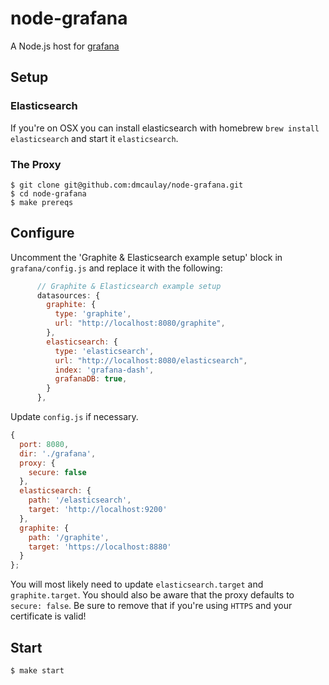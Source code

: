 # node-grafana
A Node.js host for [grafana](http://grafana.org/)

## Setup

### Elasticsearch

If you're on OSX you can install elasticsearch with homebrew `brew install elasticsearch` and start it `elasticsearch`.

### The Proxy

```
$ git clone git@github.com:dmcaulay/node-grafana.git
$ cd node-grafana
$ make prereqs
```

## Configure

Uncomment the 'Graphite & Elasticsearch example setup' block in `grafana/config.js` and replace it with the following:

```js
      // Graphite & Elasticsearch example setup
      datasources: {
        graphite: {
          type: 'graphite',
          url: "http://localhost:8080/graphite",
        },
        elasticsearch: {
          type: 'elasticsearch',
          url: "http://localhost:8080/elasticsearch",
          index: 'grafana-dash',
          grafanaDB: true,
        }
      },
```

Update `config.js` if necessary.

```js
{
  port: 8080,
  dir: './grafana',
  proxy: {
    secure: false
  },
  elasticsearch: {
    path: '/elasticsearch',
    target: 'http://localhost:9200'
  },
  graphite: {
    path: '/graphite',
    target: 'https://localhost:8880'
  }
};
```

You will most likely need to update `elasticsearch.target` and `graphite.target`. You should also be aware that the proxy defaults to `secure: false`. Be sure to remove that if you're using `HTTPS` and your certificate is valid!

## Start

```
$ make start
```
